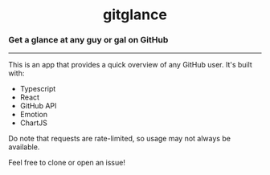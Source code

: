 <h1 align='center'>gitglance</h1>

<h3>Get a glance at any guy or gal on GitHub</h3>

---

This is an app that provides a quick overview of any GitHub user.
It's built with:
- Typescript
- React
- GitHub API
- Emotion
- ChartJS

Do note that requests are rate-limited, so usage may not always be available.

Feel free to clone or open an issue!